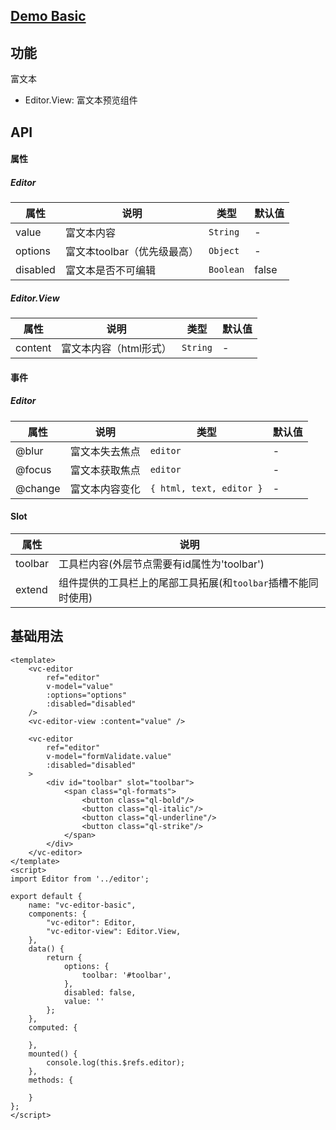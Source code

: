 ## [Demo Basic](https://wya-team.github.io/wya-vc/dist/editor/basic.html)
## 功能
富文本

- Editor.View: 富文本预览组件

## API

#### 属性
##### Editor
属性 | 说明 | 类型 | 默认值
---|---|---|---
value | 富文本内容 | `String` | -
options | 富文本toolbar（优先级最高） | `Object` | -
disabled | 富文本是否不可编辑 | `Boolean` | false

##### Editor.View
属性 | 说明 | 类型 | 默认值
---|---|---|---
content | 富文本内容（html形式） | `String` | -

#### 事件
##### Editor
属性 | 说明 | 类型 | 默认值
---|---|---|---
@blur | 富文本失去焦点 | `editor` | -
@focus | 富文本获取焦点 | `editor` | -
@change | 富文本内容变化 | `{ html, text, editor }` | -

#### Slot
属性 | 说明
---|---
toolbar | 工具栏内容(外层节点需要有id属性为'toolbar')
extend | 组件提供的工具栏上的尾部工具拓展(和`toolbar`插槽不能同时使用)

## 基础用法

```vue
<template>
    <vc-editor 
        ref="editor"
        v-model="value"
        :options="options"
        :disabled="disabled"
    />
    <vc-editor-view :content="value" />

    <vc-editor 
        ref="editor"
        v-model="formValidate.value"
        :disabled="disabled"
    >
        <div id="toolbar" slot="toolbar">
            <span class="ql-formats">
                <button class="ql-bold"/>
                <button class="ql-italic"/>
                <button class="ql-underline"/>
                <button class="ql-strike"/>
            </span>
        </div>
    </vc-editor>
</template>
<script>
import Editor from '../editor';

export default {
    name: "vc-editor-basic",
    components: {
        "vc-editor": Editor,
        "vc-editor-view": Editor.View,
    },
    data() {
        return {
            options: {
                toolbar: '#toolbar',
            },
            disabled: false,
            value: ''
        };
    },
    computed: {
        
    },
    mounted() {
        console.log(this.$refs.editor);
    },
    methods: {
        
    }
};
</script>

```